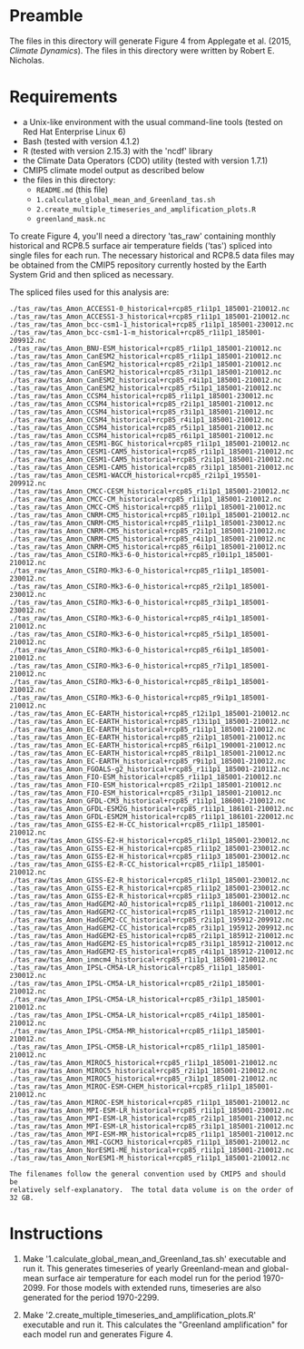 # Preamble

The files in this directory will generate Figure 4 from Applegate et al. (2015, _Climate Dynamics_).  The files in this directory were written by Robert E. Nicholas.  

# Requirements

- a Unix-like environment with the usual command-line tools (tested on Red Hat Enterprise Linux 6)
- Bash (tested with version 4.1.2)
- R (tested with version 2.15.3) with the 'ncdf' library
- the Climate Data Operators (CDO) utility (tested with version 1.7.1)
- CMIP5 climate model output as described below
- the files in this directory:
    * `README.md` (this file)
    * `1.calculate_global_mean_and_Greenland_tas.sh`
    * `2.create_multiple_timeseries_and_amplification_plots.R`
    * `greenland_mask.nc`

To create Figure 4, you'll need a directory 'tas_raw' containing monthly historical and RCP8.5 surface air temperature fields ('tas') spliced into single files for each run.  The necessary historical and RCP8.5 data files may be obtained from the CMIP5 repository currently hosted by the Earth System Grid and then spliced as necessary.  

The spliced files used for this analysis are:

    ./tas_raw/tas_Amon_ACCESS1-0_historical+rcp85_r1i1p1_185001-210012.nc
    ./tas_raw/tas_Amon_ACCESS1-3_historical+rcp85_r1i1p1_185001-210012.nc
    ./tas_raw/tas_Amon_bcc-csm1-1_historical+rcp85_r1i1p1_185001-230012.nc
    ./tas_raw/tas_Amon_bcc-csm1-1-m_historical+rcp85_r1i1p1_185001-209912.nc
    ./tas_raw/tas_Amon_BNU-ESM_historical+rcp85_r1i1p1_185001-210012.nc
    ./tas_raw/tas_Amon_CanESM2_historical+rcp85_r1i1p1_185001-210012.nc
    ./tas_raw/tas_Amon_CanESM2_historical+rcp85_r2i1p1_185001-210012.nc
    ./tas_raw/tas_Amon_CanESM2_historical+rcp85_r3i1p1_185001-210012.nc
    ./tas_raw/tas_Amon_CanESM2_historical+rcp85_r4i1p1_185001-210012.nc
    ./tas_raw/tas_Amon_CanESM2_historical+rcp85_r5i1p1_185001-210012.nc
    ./tas_raw/tas_Amon_CCSM4_historical+rcp85_r1i1p1_185001-230012.nc
    ./tas_raw/tas_Amon_CCSM4_historical+rcp85_r2i1p1_185001-210012.nc
    ./tas_raw/tas_Amon_CCSM4_historical+rcp85_r3i1p1_185001-210012.nc
    ./tas_raw/tas_Amon_CCSM4_historical+rcp85_r4i1p1_185001-210012.nc
    ./tas_raw/tas_Amon_CCSM4_historical+rcp85_r5i1p1_185001-210012.nc
    ./tas_raw/tas_Amon_CCSM4_historical+rcp85_r6i1p1_185001-210012.nc
    ./tas_raw/tas_Amon_CESM1-BGC_historical+rcp85_r1i1p1_185001-210012.nc
    ./tas_raw/tas_Amon_CESM1-CAM5_historical+rcp85_r1i1p1_185001-210012.nc
    ./tas_raw/tas_Amon_CESM1-CAM5_historical+rcp85_r2i1p1_185001-210012.nc
    ./tas_raw/tas_Amon_CESM1-CAM5_historical+rcp85_r3i1p1_185001-210012.nc
    ./tas_raw/tas_Amon_CESM1-WACCM_historical+rcp85_r2i1p1_195501-209912.nc
    ./tas_raw/tas_Amon_CMCC-CESM_historical+rcp85_r1i1p1_185001-210012.nc
    ./tas_raw/tas_Amon_CMCC-CM_historical+rcp85_r1i1p1_185001-210012.nc
    ./tas_raw/tas_Amon_CMCC-CMS_historical+rcp85_r1i1p1_185001-210012.nc
    ./tas_raw/tas_Amon_CNRM-CM5_historical+rcp85_r10i1p1_185001-210012.nc
    ./tas_raw/tas_Amon_CNRM-CM5_historical+rcp85_r1i1p1_185001-230012.nc
    ./tas_raw/tas_Amon_CNRM-CM5_historical+rcp85_r2i1p1_185001-210012.nc
    ./tas_raw/tas_Amon_CNRM-CM5_historical+rcp85_r4i1p1_185001-210012.nc
    ./tas_raw/tas_Amon_CNRM-CM5_historical+rcp85_r6i1p1_185001-210012.nc
    ./tas_raw/tas_Amon_CSIRO-Mk3-6-0_historical+rcp85_r10i1p1_185001-210012.nc
    ./tas_raw/tas_Amon_CSIRO-Mk3-6-0_historical+rcp85_r1i1p1_185001-230012.nc
    ./tas_raw/tas_Amon_CSIRO-Mk3-6-0_historical+rcp85_r2i1p1_185001-230012.nc
    ./tas_raw/tas_Amon_CSIRO-Mk3-6-0_historical+rcp85_r3i1p1_185001-230012.nc
    ./tas_raw/tas_Amon_CSIRO-Mk3-6-0_historical+rcp85_r4i1p1_185001-210012.nc
    ./tas_raw/tas_Amon_CSIRO-Mk3-6-0_historical+rcp85_r5i1p1_185001-210012.nc
    ./tas_raw/tas_Amon_CSIRO-Mk3-6-0_historical+rcp85_r6i1p1_185001-210012.nc
    ./tas_raw/tas_Amon_CSIRO-Mk3-6-0_historical+rcp85_r7i1p1_185001-210012.nc
    ./tas_raw/tas_Amon_CSIRO-Mk3-6-0_historical+rcp85_r8i1p1_185001-210012.nc
    ./tas_raw/tas_Amon_CSIRO-Mk3-6-0_historical+rcp85_r9i1p1_185001-210012.nc
    ./tas_raw/tas_Amon_EC-EARTH_historical+rcp85_r12i1p1_185001-210012.nc
    ./tas_raw/tas_Amon_EC-EARTH_historical+rcp85_r13i1p1_185001-210012.nc
    ./tas_raw/tas_Amon_EC-EARTH_historical+rcp85_r1i1p1_185001-210012.nc
    ./tas_raw/tas_Amon_EC-EARTH_historical+rcp85_r2i1p1_185001-210012.nc
    ./tas_raw/tas_Amon_EC-EARTH_historical+rcp85_r6i1p1_190001-210012.nc
    ./tas_raw/tas_Amon_EC-EARTH_historical+rcp85_r8i1p1_185001-210012.nc
    ./tas_raw/tas_Amon_EC-EARTH_historical+rcp85_r9i1p1_185001-210012.nc
    ./tas_raw/tas_Amon_FGOALS-g2_historical+rcp85_r1i1p1_185001-210112.nc
    ./tas_raw/tas_Amon_FIO-ESM_historical+rcp85_r1i1p1_185001-210012.nc
    ./tas_raw/tas_Amon_FIO-ESM_historical+rcp85_r2i1p1_185001-210012.nc
    ./tas_raw/tas_Amon_FIO-ESM_historical+rcp85_r3i1p1_185001-210012.nc
    ./tas_raw/tas_Amon_GFDL-CM3_historical+rcp85_r1i1p1_186001-210012.nc
    ./tas_raw/tas_Amon_GFDL-ESM2G_historical+rcp85_r1i1p1_186101-210012.nc
    ./tas_raw/tas_Amon_GFDL-ESM2M_historical+rcp85_r1i1p1_186101-220012.nc
    ./tas_raw/tas_Amon_GISS-E2-H-CC_historical+rcp85_r1i1p1_185001-210012.nc
    ./tas_raw/tas_Amon_GISS-E2-H_historical+rcp85_r1i1p1_185001-230012.nc
    ./tas_raw/tas_Amon_GISS-E2-H_historical+rcp85_r1i1p2_185001-230012.nc
    ./tas_raw/tas_Amon_GISS-E2-H_historical+rcp85_r1i1p3_185001-230012.nc
    ./tas_raw/tas_Amon_GISS-E2-R-CC_historical+rcp85_r1i1p1_185001-210012.nc
    ./tas_raw/tas_Amon_GISS-E2-R_historical+rcp85_r1i1p1_185001-230012.nc
    ./tas_raw/tas_Amon_GISS-E2-R_historical+rcp85_r1i1p2_185001-230012.nc
    ./tas_raw/tas_Amon_GISS-E2-R_historical+rcp85_r1i1p3_185001-230012.nc
    ./tas_raw/tas_Amon_HadGEM2-AO_historical+rcp85_r1i1p1_186001-210012.nc
    ./tas_raw/tas_Amon_HadGEM2-CC_historical+rcp85_r1i1p1_185912-210012.nc
    ./tas_raw/tas_Amon_HadGEM2-CC_historical+rcp85_r2i1p1_195912-209912.nc
    ./tas_raw/tas_Amon_HadGEM2-CC_historical+rcp85_r3i1p1_195912-209912.nc
    ./tas_raw/tas_Amon_HadGEM2-ES_historical+rcp85_r2i1p1_185912-210012.nc
    ./tas_raw/tas_Amon_HadGEM2-ES_historical+rcp85_r3i1p1_185912-210012.nc
    ./tas_raw/tas_Amon_HadGEM2-ES_historical+rcp85_r4i1p1_185912-210012.nc
    ./tas_raw/tas_Amon_inmcm4_historical+rcp85_r1i1p1_185001-210012.nc
    ./tas_raw/tas_Amon_IPSL-CM5A-LR_historical+rcp85_r1i1p1_185001-230012.nc
    ./tas_raw/tas_Amon_IPSL-CM5A-LR_historical+rcp85_r2i1p1_185001-210012.nc
    ./tas_raw/tas_Amon_IPSL-CM5A-LR_historical+rcp85_r3i1p1_185001-210012.nc
    ./tas_raw/tas_Amon_IPSL-CM5A-LR_historical+rcp85_r4i1p1_185001-210012.nc
    ./tas_raw/tas_Amon_IPSL-CM5A-MR_historical+rcp85_r1i1p1_185001-210012.nc
    ./tas_raw/tas_Amon_IPSL-CM5B-LR_historical+rcp85_r1i1p1_185001-210012.nc
    ./tas_raw/tas_Amon_MIROC5_historical+rcp85_r1i1p1_185001-210012.nc
    ./tas_raw/tas_Amon_MIROC5_historical+rcp85_r2i1p1_185001-210012.nc
    ./tas_raw/tas_Amon_MIROC5_historical+rcp85_r3i1p1_185001-210012.nc
    ./tas_raw/tas_Amon_MIROC-ESM-CHEM_historical+rcp85_r1i1p1_185001-210012.nc
    ./tas_raw/tas_Amon_MIROC-ESM_historical+rcp85_r1i1p1_185001-210012.nc
    ./tas_raw/tas_Amon_MPI-ESM-LR_historical+rcp85_r1i1p1_185001-230012.nc
    ./tas_raw/tas_Amon_MPI-ESM-LR_historical+rcp85_r2i1p1_185001-210012.nc
    ./tas_raw/tas_Amon_MPI-ESM-LR_historical+rcp85_r3i1p1_185001-210012.nc
    ./tas_raw/tas_Amon_MPI-ESM-MR_historical+rcp85_r1i1p1_185001-210012.nc
    ./tas_raw/tas_Amon_MRI-CGCM3_historical+rcp85_r1i1p1_185001-210012.nc
    ./tas_raw/tas_Amon_NorESM1-ME_historical+rcp85_r1i1p1_185001-210012.nc
    ./tas_raw/tas_Amon_NorESM1-M_historical+rcp85_r1i1p1_185001-210012.nc

    The filenames follow the general convention used by CMIP5 and should be
    relatively self-explanatory.  The total data volume is on the order of
    32 GB.

# Instructions

1. Make '1.calculate_global_mean_and_Greenland_tas.sh' executable and run it. This generates timeseries of yearly Greenland-mean and global-mean surface air temperature for each model run for the period 1970-2099. For those models with extended runs, timeseries are also generated for the period 1970-2299.

2. Make '2.create_multiple_timeseries_and_amplification_plots.R' executable and run it.  This calculates the "Greenland amplification" for each model run and generates Figure 4.


 
 

